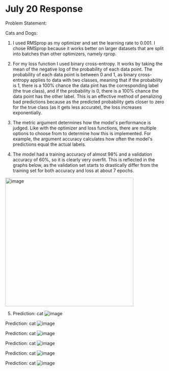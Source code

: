 # July 20 Response

Problem Statement:

Cats and Dogs:

1. I used RMSprop as my optimizer and set the learning rate to 0.001. I chose RMSprop because it works better on larger datasets that are split into batches than other optimizers, namely rprop.

2. For my loss function I used binary cross-entropy. It works by taking the mean of the negative log of the probability of each data point. The probability of each data point is between 0 and 1, as binary cross-entropy applies to data with two classes, meaning that if the probability is 1, there is a 100% chance the data pint has the corresponding label (the true class), and if the probability is 0, there is a 100% chance the data point has the other label. This is an effective method of penalizing bad predictions because as the predicted probability gets closer to zero for the true class (as it gets less accurate), the loss increases exponentially. 

3. The metric argument determines how the model's performance is judged. Like with the optimizer and loss functions, there are multiple options to choose from to determine how this is implemented. For example, the argument accuracy calculates how often the model's predictions equal the actual labels.

4. The model had a training accuracy of almost 98% and a validation accuracy of 60%, so it is clearly very overfit. This is reflected in the graphs below, as the validation set starts to drastically differ from the training set for both accuracy and loss at about 7 epochs.

<img width="402" alt="image" src="https://user-images.githubusercontent.com/67920492/88466077-c85a5180-ce96-11ea-8b0b-7f55082658fb.png">

5. Prediction: cat
![image](https://user-images.githubusercontent.com/67920492/88466194-e2486400-ce97-11ea-9089-4e21e083ff9c.png)

Prediction: cat
![image](https://user-images.githubusercontent.com/67920492/88466199-f0968000-ce97-11ea-861e-30719308da2d.png)

Prediction: cat
![image](https://user-images.githubusercontent.com/67920492/88466210-fc824200-ce97-11ea-8d58-65a57f795215.png)

Prediction: cat
![image](https://user-images.githubusercontent.com/67920492/88466215-086e0400-ce98-11ea-9ebd-2c33df92d530.png)

Prediction: cat
![image](https://user-images.githubusercontent.com/67920492/88466223-12900280-ce98-11ea-8c91-31f3530cd125.png)

Prediction: cat
![image](https://user-images.githubusercontent.com/67920492/88466229-1cb20100-ce98-11ea-8cf9-392a1ecf0e00.png)
